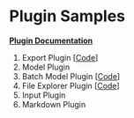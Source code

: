 # Plugin Samples

[__Plugin Documentation__](https://docs.ango.ai/custom-plugins/custom-plugin-documentation-wip)


1. Export Plugin [[Code](export_plugin.py)]
2. Model Plugin
3. Batch Model Plugin [[Code](batch_model_plugin.py)]
4. File Explorer Plugin [[Code](file_explorer_plugin.py)]
5. Input Plugin
6. Markdown Plugin
